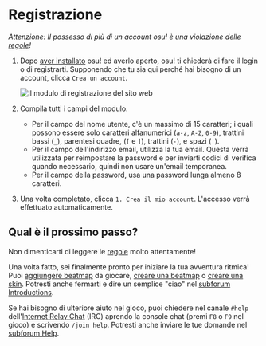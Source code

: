 # Registrazione

*Attenzione: Il possesso di più di un account osu! è una violazione delle [regole](/wiki/Rules)!*

1. Dopo [aver installato](/wiki/Client/Installation) osu! ed averlo aperto, osu! ti chiederà di fare il login o di registrarti. Supponendo che tu sia qui perché hai bisogno di un account, clicca `Crea un account`.

   ![Il modulo di registrazione del sito web](img/ingame-registration.jpg "Il modulo di registrazione")

2. Compila tutti i campi del modulo.

   - Per il campo del nome utente, c'è un massimo di 15 caratteri; i quali possono essere solo caratteri alfanumerici (`a-z`, `A-Z`, `0-9`), trattini bassi (`_`), parentesi quadre, (`[` e `]`), trattini (`-`), e spazi (` `).
   - Per il campo dell'indirizzo email, utilizza la tua email. Questa verrà utilizzata per reimpostare la password e per inviarti codici di verifica quando necessario, quindi non usare un'email temporanea.
   - Per il campo della password, usa una password lunga almeno 8 caratteri.

3. Una volta completato, clicca `1. Crea il mio account`. L'accesso verrà effettuato automaticamente.

## Qual è il prossimo passo?

Non dimenticarti di leggere le [regole](/wiki/Rules) molto attentamente!

Una volta fatto, sei finalmente pronto per iniziare la tua avventura ritmica! Puoi [aggiungere beatmap](/wiki/Client/Installation#aggiungere-beatmap) da giocare, [creare una beatmap](/wiki/Beatmapping) o [creare una skin](/wiki/Skinning). Potresti anche fermarti e dire un semplice "ciao" nel [subforum Introductions](https://osu.ppy.sh/community/forums/8).

Se hai bisogno di ulteriore aiuto nel gioco, puoi chiedere nel canale `#help` dell'[Internet Relay Chat](/wiki/Community/Internet_Relay_Chat) (IRC) aprendo la console chat (premi `F8` o `F9` nel gioco) e scrivendo `/join help`. Potresti anche inviare le tue domande nel [subforum Help](https://osu.ppy.sh/community/forums/5).

